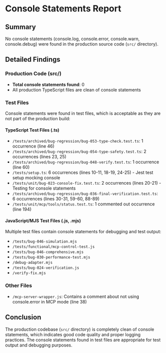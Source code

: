 # Console Statements Report

## Summary

No console statements (console.log, console.error, console.warn, console.debug) were found in the production source code (`src/` directory).

## Detailed Findings

### Production Code (src/)
- **Total console statements found**: 0
- All production TypeScript files are clean of console statements

### Test Files
Console statements were found in test files, which is acceptable as they are not part of the production build:

#### TypeScript Test Files (.ts)
- `/tests/archived/bug-regression/bug-053-type-check.test.ts`: 1 occurrence (line 46)
- `/tests/archived/bug-regression/bug-054-type-safety.test.ts`: 2 occurrences (lines 23, 25)
- `/tests/archived/bug-regression/bug-048-verify.test.ts`: 1 occurrence (line 60)
- `/tests/setup.ts`: 6 occurrences (lines 10-11, 18-19, 24-25) - Jest test setup mocking console
- `/tests/unit/bug-023-console-fix.test.ts`: 2 occurrences (lines 20-21) - Testing for console statements
- `/tests/archived/bug-regression/bug-036-final-verification.test.ts`: 6 occurrences (lines 30-31, 59-60, 88-89)
- `/tests/unit/mcp/tools/status.test.ts`: 1 commented out occurrence (line 194)

#### JavaScript/MJS Test Files (.js, .mjs)
Multiple test files contain console statements for debugging and test output:
- `/tests/bug-046-simulation.mjs`
- `/tests/functional/mcp-control-test.js`
- `/tests/bug-046-comprehensive.mjs`
- `/tests/bug-030-performance-test.mjs`
- `/debug-adapter.mjs`
- `/tests/bug-024-verification.js`
- `/verify-fix.mjs`

### Other Files
- `/mcp-server-wrapper.js`: Contains a comment about not using console.error in MCP mode (line 38)

## Conclusion

The production codebase (`src/` directory) is completely clean of console statements, which indicates good code quality and proper logging practices. The console statements found in test files are appropriate for test output and debugging purposes.